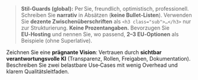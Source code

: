 > **Stil-Guards (global):** Per Sie, freundlich, optimistisch, professionell. Schreiben Sie **narrativ** in Absätzen (**keine Bullet-Listen**).
> Verwenden Sie **dezente Zwischenüberschriften** als `<h3 class="sub">…</h3>` nur zur Strukturierung. **Keine Prozentangaben.**
> Bevorzugen Sie **EU‑Hosting** und nennen Sie, wo passend, **2–3 EU‑Optionen** als Beispiele (ohne Superlative).

Zeichnen Sie eine **prägnante Vision**: Vertrauen durch **sichtbar verantwortungsvolle KI** (Transparenz, Rollen, Freigaben, Dokumentation).
Beschreiben Sie zwei belastbare Use‑Cases mit wenig Overhead und klarem Qualitätsleitfaden.
